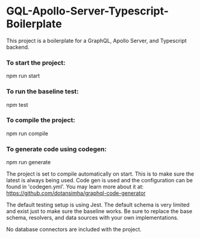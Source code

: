 # GQL-Apollo-Server-Typescript-Boilerplate
This project is a boilerplate for a GraphQL, Apollo Server, and Typescript backend. 

### To start the project:
npm run start

### To run the baseline test:
npm test

### To compile the project:
npm run compile

### To generate code using codegen:
npm run generate

The project is set to compile automatically on start. This is to make sure the latest is always being used.
Code gen is used and the configuration can be found in 'codegen.yml'. 
You may learn more about it at: https://github.com/dotansimha/graphql-code-generator

The default testing setup is using Jest. 
The default schema is very limited and exist just to make sure the baseline works. 
Be sure to replace the base schema, resolvers, and data sources with your own implementations.

No database connectors are included with the project.
